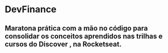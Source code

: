 # DevFinance 
## Maratona prática com a mão no código para consolidar os conceitos aprendidos nas trilhas e cursos do Discover , na Rocketseat.
